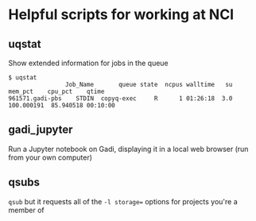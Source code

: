 Helpful scripts for working at NCI
==================================

uqstat
------

Show extended information for jobs in the queue

```
$ uqstat
                Job_Name       queue state  ncpus walltime   su     mem_pct    cpu_pct    qtime
961571.gadi-pbs    STDIN  copyq-exec     R      1 01:26:18  3.0  100.000191  85.940518 00:10:00
```

gadi_jupyter
------------

Run a Jupyter notebook on Gadi, displaying it in a local web browser (run from your own computer)

qsubs
-----

`qsub` but it requests all of the `-l storage=` options for projects you're a member of
